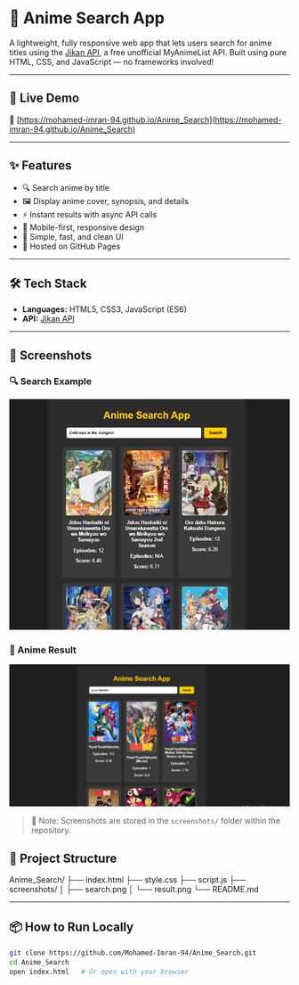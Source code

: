 # 🎌 Anime Search App

A lightweight, fully responsive web app that lets users search for anime titles using the [Jikan API](https://jikan.moe/), a free unofficial MyAnimeList API. Built using pure HTML, CSS, and JavaScript — no frameworks involved!

---

## 🚀 Live Demo

🔗 [https://mohamed-imran-94.github.io/Anime_Search](https://mohamed-imran-94.github.io/Anime_Search)

---

## ✨ Features

- 🔍 Search anime by title
- 🖼 Display anime cover, synopsis, and details
- ⚡ Instant results with async API calls
- 📱 Mobile-first, responsive design
- 🎯 Simple, fast, and clean UI
- 🚀 Hosted on GitHub Pages

---

## 🛠 Tech Stack

- **Languages:** HTML5, CSS3, JavaScript (ES6)
- **API:** [Jikan API](https://jikan.moe/)

---

## 📸 Screenshots

### 🔍 Search Example
![Search Screenshot](screenshots/search.png)

### 📄 Anime Result
![Result Screenshot](screenshots/result.png)

> 📂 Note: Screenshots are stored in the `screenshots/` folder within the repository.

## 📁 Project Structure
Anime_Search/
├── index.html
├── style.css
├── script.js
├── screenshots/
│ ├── search.png
│ └── result.png
└── README.md


---

## 📦 How to Run Locally

```bash
git clone https://github.com/Mohamed-Imran-94/Anime_Search.git
cd Anime_Search
open index.html   # Or open with your browser


